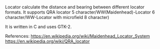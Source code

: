 Locator calculate the distance and bearing between different locator formats.
It supports QRA locator 5 character/WW(Maidenhead)-Locator 6 character/WW-Locator with microfield 8 character)

It is written in C and uses GTK-2.

References:
https://en.wikipedia.org/wiki/Maidenhead_Locator_System
https://en.wikipedia.org/wiki/QRA_locator
